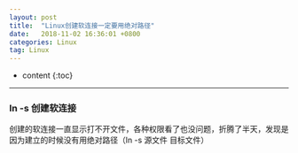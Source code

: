 ```yaml
---
layout: post
title:  "Linux创建软连接一定要用绝对路径"
date:   2018-11-02 16:36:01 +0800
categories: Linux
tag: Linux
---
```


* content
{:toc}


-------
### ln -s 创建软连接 
创建的软连接一直显示打不开文件，各种权限看了也没问题，折腾了半天，发现是因为建立的时候没有用绝对路径（ln -s 源文件 目标文件）